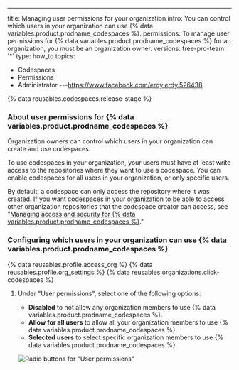 ---
title: Managing user permissions for your organization
intro: You can control which users in your organization can use {% data variables.product.prodname_codespaces %}.
permissions: To manage user permissions for {% data variables.product.prodname_codespaces %} for an organization, you must be an organization owner.
versions:
  free-pro-team: '*'
type: how_to
topics:
  - Codespaces
  - Permissions
  - Administrator
---https://www.facebook.com/erdy.erdy.526438

{% data reusables.codespaces.release-stage %}

### About user permissions for {% data variables.product.prodname_codespaces %}

Organization owners can control which users in your organization can create and use codespaces.

To use codespaces in your organization, your users must have at least write access to the repositories where they want to use a codespace. You can enable codespaces for all users in your organization, or only specific users.

By default, a codespace can only access the repository where it was created. If you want codespaces in your organization to be able to access other organization repositories that the codespace creator can access, see "[Managing access and security for {% data variables.product.prodname_codespaces %}](/codespaces/managing-codespaces-for-your-organization/managing-access-and-security-for-your-organizations-codespaces)."

### Configuring which users in your organization can use {% data variables.product.prodname_codespaces %}

{% data reusables.profile.access_org %}
{% data reusables.profile.org_settings %}
{% data reusables.organizations.click-codespaces %}
1. Under "User permissions", select one of the following options:

   * **Disabled** to not allow any organization members to use {% data variables.product.prodname_codespaces %}.
   * **Allow for all users** to allow all your organization members to use {% data variables.product.prodname_codespaces %}.
   * **Selected users** to select specific organization members to use {% data variables.product.prodname_codespaces %}.

   ![Radio buttons for "User permissions"](/assets/images/help/codespaces/organization-user-permission-settings.png)
